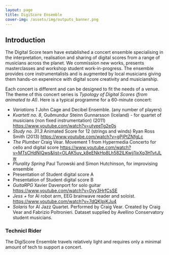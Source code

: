 ```yaml
---
layout: page
title: DigiScore Ensemble
cover-img: /assets/img/outputs_banner.png
---
```


## Introduction

The Digital Score team have established a concert ensemble specialising in the interpretation, realisation and sharing 
of digital scores from a range of musicians across the planet. We commission new works, presents masterclasses and 
workshop student work-in-progress. The ensemble provides core instrumentalists and is augmented by 
local musicians giving them hands-on expereince with digital score creativity and musicianship.

Each concert is different and can be designed to fit the needs of a venue. The theme of this concert series is 
*Typology of Digital Scores (from animated to AI)*. Here is a typical programme for a 60-minute concert:


- *Variations 1* John Cage and Decibel Ensemble. (any number of players)
- *Kvartett no. 8*, Guðmundur Steinn Gunnarsson (Iceland) - for quartet of musicians (non fixed instrumentation) (2011) https://www.youtube.com/watch?v=utyeeTg2e0s
- *Study no. 31.3* Animated Score for 12 (strings and winds) Ryan Ross Smith (2013) https://www.youtube.com/watch?v=gPjPtZNfgLc
- *The Plumber* Craig Vear. Movement 1 from Hypermedia Concerto for cello and digital score https://www.youtube.com/watch?v=MTsCHdNIQws&list=OLAK5uy_k8eENkHp8Lh582lLKwjj1ixXq3H1vtJLw
- *Plurality Spring* Paul Turowski and Simon Hutchinson, for improvising ensemble 
- Presentation of Student digital score A 
- Presentation of Student digital score B 
- *GuitaRPG* Xavier Davenport for solo guitar https://www.youtube.com/watch?v=0yy3HrfCsSE
- *Jess +* for AI robot arm, EEG brainwave reader and soloist. https://www.youtube.com/watch?v=7dQKIpjKJu4
- *Solaris* for AI Jazz Quartet. Performed by Craig Vear. Created by Craig Vear and Fabrizio Poltronieri. Dataset supplied by Avellino Conservatory student musicians.


### Technicl Rider
The DigiScore Ensemble travels relatively light and requires only a minimal amount of tech to support a concert.




